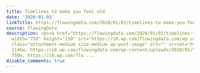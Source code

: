 ```yaml
---
title: Timelines to make you feel old
date: '2020-01-03'
linkTitle: https://flowingdata.com/2020/01/03/timelines-to-make-you-feel-old/
source: FlowingData
description: <p><a href="https://flowingdata.com/2020/01/03/timelines-to-make-you-feel-old/"><img
  width="750" height="150" src="https://i0.wp.com/flowingdata.com/wp-content/uploads/2020/01/Your-age-in-perspective-by-Wait-But-Why.png?fit=750%2C150&amp;ssl=1"
  class="attachment-medium size-medium wp-post-image" alt="" srcset="https://i0.wp.com/flowingdata.com/wp-content/uploads/2020/01/Your-age-in-perspective-by-Wait-But-Why.png?w=1146&amp;ssl=1
  1146w, https://i0.wp.com/flowingdata.com/wp-content/uploads/2020/01/Your-age-in-perspective-by-Wait-But-Why.png?resize=750%2C150&amp;ssl=1
  750w, https://i0.wp.com/flo ...
disable_comments: true
---
```

<p><a href="https://flowingdata.com/2020/01/03/timelines-to-make-you-feel-old/"><img width="750" height="150" src="https://i0.wp.com/flowingdata.com/wp-content/uploads/2020/01/Your-age-in-perspective-by-Wait-But-Why.png?fit=750%2C150&amp;ssl=1" class="attachment-medium size-medium wp-post-image" alt="" srcset="https://i0.wp.com/flowingdata.com/wp-content/uploads/2020/01/Your-age-in-perspective-by-Wait-But-Why.png?w=1146&amp;ssl=1 1146w, https://i0.wp.com/flowingdata.com/wp-content/uploads/2020/01/Your-age-in-perspective-by-Wait-But-Why.png?resize=750%2C150&amp;ssl=1 750w, https://i0.wp.com/flo ...